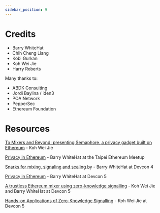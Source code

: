 ```yaml
---
sidebar_position: 9
---
```


# Credits

- Barry WhiteHat
- Chih Cheng Liang
- Kobi Gurkan
- Koh Wei Jie
- Harry Roberts

Many thanks to:

- ABDK Consulting
- Jordi Baylina / iden3
- POA Network
- PepperSec
- Ethereum Foundation

# Resources

[To Mixers and Beyond: presenting Semaphore, a privacy gadget built on Ethereum](https://medium.com/coinmonks/to-mixers-and-beyond-presenting-semaphore-a-privacy-gadget-built-on-ethereum-4c8b00857c9b) - Koh Wei Jie

[Privacy in Ethereum](https://www.youtube.com/watch?v=maDHYyj30kg) - Barry WhiteHat at the Taipei Ethereum Meetup

[Snarks for mixing, signaling and scaling by](https://www.youtube.com/watch?v=lv6iK9qezBY) - Barry WhiteHat at Devcon 4

[Privacy in Ethereum](https://www.youtube.com/watch?v=zBUo7G95wYE) - Barry WhiteHat at Devcon 5

[A trustless Ethereum mixer using zero-knowledge signalling](https://www.youtube.com/watch?v=GzVT16lFOHU) - Koh Wei Jie and Barry WhiteHat at Devcon 5

[Hands-on Applications of Zero-Knowledge Signalling](https://www.youtube.com/watch?v=7wd2aAN2jXI) - Koh Wei Jie at Devcon 5
